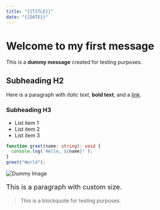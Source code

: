 ```yaml
---
title: "{{TITLE}}"
date: "{{DATE}}"
---
```


# Welcome to my first message

This is a **dummy message** created for testing purposes.

## Subheading H2

Here is a paragraph with *italic text*, **bold text**, and a [link](https://example.com).

### Subheading H3

- List item 1
- List item 2
- List item 3

```typescript
function greet(name: string): void {
  console.log(`Hello, ${name}!`);
}
greet("World");
```

![Dummy Image](https://via.placeholder.com/150)

<p style="font-size:18px;">This is a paragraph with custom size.</p>

> This is a blockquote for testing purposes.